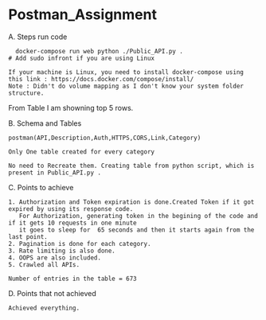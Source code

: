 # Postman_Assignment

A. Steps run code

	  docker-compose run web python ./Public_API.py .                           # Add sudo infront if you are using Linux
  
  	If your machine is Linux, you need to install docker-compose using this link : https://docs.docker.com/compose/install/
	Note : Didn't do volume mapping as I don't know your system folder structure.

From Table I am showning top 5 rows.

B. Schema and Tables 

	postman(API,Description,Auth,HTTPS,CORS,Link,Category)
	
	Only One table created for every category

	No need to Recreate them. Creating table from python script, which is present in Public_API.py .

C. Points to achieve

	1. Authorization and Token expiration is done.Created Token if it got expired by using its response code.
	   For Authorization, generating token in the begining of the code and if it gets 10 requests in one minute 
	   it goes to sleep for  65 seconds and then it starts again from the last point.
	2. Pagination is done for each category.
	3. Rate limiting is also done.
	4. OOPS are also included.
	5. Crawled all APIs.
	
	Number of entries in the table = 673
	

D. Points that not achieved

	Achieved everything.
